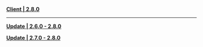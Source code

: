 **[Client | 2.8.0](https://autopatchcn.yuanshen.com/client_app/download/pc_zip/20220625003700_3RiwWggLSQ14iInN/YuanShen_2.8.0.zip)**

---

**[Update | 2.6.0 - 2.8.0](https://autopatchcn.yuanshen.com/client_app/update/hk4e_cn/18/game_2.6.0_2.8.0_hdiff_z8sdMlFY30RawybQ.zip)**

**[Update | 2.7.0 - 2.8.0](https://autopatchcn.yuanshen.com/client_app/update/hk4e_cn/18/game_2.7.0_2.8.0_hdiff_9yer4R2xEMmBnLpl.zip)**
